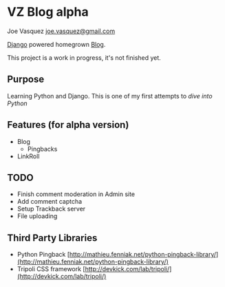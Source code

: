 # VZ Blog alpha

Joe Vasquez <joe.vasquez@gmail.com>

[Django](http://djangoproject.com "Django") powered homegrown [Blog](http://en.wikipedia.org/wiki/Blog "Blog").

This project is a work in progress, it's not finished yet.

## Purpose

Learning Python and Django.  This is one of my first attempts to *dive into Python*

## Features (for alpha version)

* Blog
    * Pingbacks
* LinkRoll

## TODO

* Finish comment moderation in Admin site
* Add comment captcha
* Setup Trackback server
* File uploading

## Third Party Libraries

* Python Pingback [http://mathieu.fenniak.net/python-pingback-library/](http://mathieu.fenniak.net/python-pingback-library/)
* Tripoli CSS framework [http://devkick.com/lab/tripoli/](http://devkick.com/lab/tripoli/)

